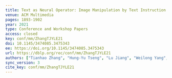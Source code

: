 ```yaml
---
title: Text as Neural Operator: Image Manipulation by Text Instruction.
venue: ACM Multimedia
pages: 1893-1902
year: 2021
type: Conference and Workshop Papers
access: closed
key: conf/mm/ZhangTJYLE21
doi: 10.1145/3474085.3475343
ee: https://doi.org/10.1145/3474085.3475343
url: https://dblp.org/rec/conf/mm/ZhangTJYLE21
authors: ["Tianhao Zhang", "Hung-Yu Tseng", "Lu Jiang", "Weilong Yang", "Honglak Lee", "Irfan Essa"]
sync_version: 3
cite_key: conf/mm/ZhangTJYLE21
---
```

